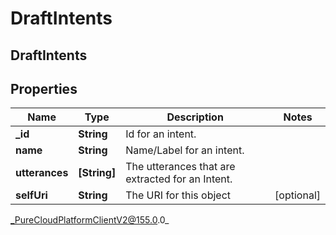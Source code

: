 # DraftIntents

## DraftIntents

## Properties

|Name | Type | Description | Notes|
|------------ | ------------- | ------------- | -------------|
| **_id** | **String** | Id for an intent. | |
| **name** | **String** | Name/Label for an intent. | |
| **utterances** | **[String]** | The utterances that are extracted for an Intent. | |
| **selfUri** | **String** | The URI for this object | [optional] |



_PureCloudPlatformClientV2@155.0.0_

